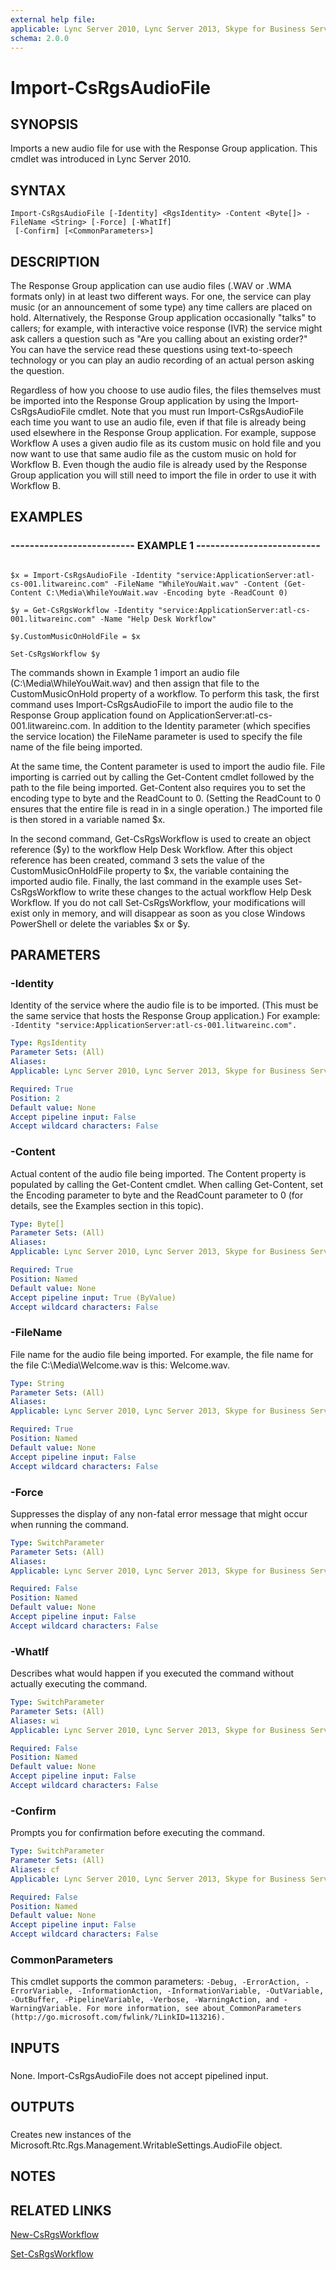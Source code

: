 ```yaml
---
external help file: 
applicable: Lync Server 2010, Lync Server 2013, Skype for Business Server 2015
schema: 2.0.0
---
```


# Import-CsRgsAudioFile

## SYNOPSIS

Imports a new audio file for use with the Response Group application.
This cmdlet was introduced in Lync Server 2010.



## SYNTAX

```
Import-CsRgsAudioFile [-Identity] <RgsIdentity> -Content <Byte[]> -FileName <String> [-Force] [-WhatIf]
 [-Confirm] [<CommonParameters>]
```

## DESCRIPTION

The Response Group application can use audio files (.WAV or .WMA formats only) in at least two different ways.
For one, the service can play music (or an announcement of some type) any time callers are placed on hold.
Alternatively, the Response Group application occasionally "talks" to callers; for example, with interactive voice response (IVR) the service might ask callers a question such as "Are you calling about an existing order?" You can have the service read these questions using text-to-speech technology or you can play an audio recording of an actual person asking the question.

Regardless of how you choose to use audio files, the files themselves must be imported into the Response Group application by using the Import-CsRgsAudioFile cmdlet.
Note that you must run Import-CsRgsAudioFile each time you want to use an audio file, even if that file is already being used elsewhere in the Response Group application.
For example, suppose Workflow A uses a given audio file as its custom music on hold file and you now want to use that same audio file as the custom music on hold for Workflow B.
Even though the audio file is already used by the Response Group application you will still need to import the file in order to use it with Workflow B.



## EXAMPLES

### -------------------------- EXAMPLE 1 -------------------------- 
```

$x = Import-CsRgsAudioFile -Identity "service:ApplicationServer:atl-cs-001.litwareinc.com" -FileName "WhileYouWait.wav" -Content (Get-Content C:\Media\WhileYouWait.wav -Encoding byte -ReadCount 0)

$y = Get-CsRgsWorkflow -Identity "service:ApplicationServer:atl-cs-001.litwareinc.com" -Name "Help Desk Workflow"

$y.CustomMusicOnHoldFile = $x

Set-CsRgsWorkflow $y
```

The commands shown in Example 1 import an audio file (C:\Media\WhileYouWait.wav) and then assign that file to the CustomMusicOnHold property of a workflow.
To perform this task, the first command uses Import-CsRgsAudioFile to import the audio file to the Response Group application found on ApplicationServer:atl-cs-001.litwareinc.com.
In addition to the Identity parameter (which specifies the service location) the FileName parameter is used to specify the file name of the file being imported.

At the same time, the Content parameter is used to import the audio file.
File importing is carried out by calling the Get-Content cmdlet followed by the path to the file being imported.
Get-Content also requires you to set the encoding type to byte and the ReadCount to 0.
(Setting the ReadCount to 0 ensures that the entire file is read in in a single operation.) The imported file is then stored in a variable named $x.

In the second command, Get-CsRgsWorkflow is used to create an object reference ($y) to the workflow Help Desk Workflow.
After this object reference has been created, command 3 sets the value of the CustomMusicOnHoldFile property to $x, the variable containing the imported audio file.
Finally, the last command in the example uses Set-CsRgsWorkflow to write these changes to the actual workflow Help Desk Workflow.
If you do not call Set-CsRgsWorkflow, your modifications will exist only in memory, and will disappear as soon as you close Windows PowerShell or delete the variables $x or $y.


## PARAMETERS

### -Identity
Identity of the service where the audio file is to be imported.
(This must be the same service that hosts the Response Group application.) For example: `-Identity "service:ApplicationServer:atl-cs-001.litwareinc.com".`

```yaml
Type: RgsIdentity
Parameter Sets: (All)
Aliases: 
Applicable: Lync Server 2010, Lync Server 2013, Skype for Business Server 2015

Required: True
Position: 2
Default value: None
Accept pipeline input: False
Accept wildcard characters: False
```

### -Content
Actual content of the audio file being imported.
The Content property is populated by calling the Get-Content cmdlet.
When calling Get-Content, set the Encoding parameter to byte and the ReadCount parameter to 0 (for details, see the Examples section in this topic).

```yaml
Type: Byte[]
Parameter Sets: (All)
Aliases: 
Applicable: Lync Server 2010, Lync Server 2013, Skype for Business Server 2015

Required: True
Position: Named
Default value: None
Accept pipeline input: True (ByValue)
Accept wildcard characters: False
```

### -FileName
File name for the audio file being imported.
For example, the file name for the file C:\Media\Welcome.wav is this: Welcome.wav.

```yaml
Type: String
Parameter Sets: (All)
Aliases: 
Applicable: Lync Server 2010, Lync Server 2013, Skype for Business Server 2015

Required: True
Position: Named
Default value: None
Accept pipeline input: False
Accept wildcard characters: False
```

### -Force
Suppresses the display of any non-fatal error message that might occur when running the command.

```yaml
Type: SwitchParameter
Parameter Sets: (All)
Aliases: 
Applicable: Lync Server 2010, Lync Server 2013, Skype for Business Server 2015

Required: False
Position: Named
Default value: None
Accept pipeline input: False
Accept wildcard characters: False
```

### -WhatIf
Describes what would happen if you executed the command without actually executing the command.

```yaml
Type: SwitchParameter
Parameter Sets: (All)
Aliases: wi
Applicable: Lync Server 2010, Lync Server 2013, Skype for Business Server 2015

Required: False
Position: Named
Default value: None
Accept pipeline input: False
Accept wildcard characters: False
```

### -Confirm
Prompts you for confirmation before executing the command.

```yaml
Type: SwitchParameter
Parameter Sets: (All)
Aliases: cf
Applicable: Lync Server 2010, Lync Server 2013, Skype for Business Server 2015

Required: False
Position: Named
Default value: None
Accept pipeline input: False
Accept wildcard characters: False
```

### CommonParameters
This cmdlet supports the common parameters: `-Debug, -ErrorAction, -ErrorVariable, -InformationAction, -InformationVariable, -OutVariable, -OutBuffer, -PipelineVariable, -Verbose, -WarningAction, and -WarningVariable. For more information, see about_CommonParameters (http://go.microsoft.com/fwlink/?LinkID=113216).`

## INPUTS

###  
None.
Import-CsRgsAudioFile does not accept pipelined input.

## OUTPUTS

###  
Creates new instances of the Microsoft.Rtc.Rgs.Management.WritableSettings.AudioFile object.

## NOTES

## RELATED LINKS

[New-CsRgsWorkflow]()

[Set-CsRgsWorkflow]()

